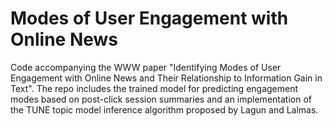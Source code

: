 # Modes of User Engagement with Online News

Code accompanying the WWW paper "Identifying Modes of User Engagement with Online News and Their Relationship to Information Gain in Text". The repo includes the trained model for predicting engagement modes based on post-click session summaries and an implementation of the TUNE topic model inference algorithm proposed by Lagun and Lalmas. 
